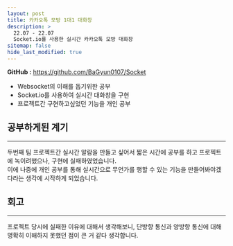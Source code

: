 ```yaml
---
layout: post
title: 카카오톡 모방 1대1 대화창
description: >
  22.07 - 22.07  
  Socket.io를 사용한 실시간 카카오톡 모방 대화창
sitemap: false
hide_last_modified: true
---
```


**GitHub :** <https://github.com/BaGyun0107/Socket>

- Websocket의 이해를 돕기위한 공부
- Socket.io를 사용하여 실시간 대화창을 구현
- 프로젝트간 구현하고싶었던 기능을 개인 공부

## 공부하게된 계기

---

두번째 팀 프로젝트간 실시간 알람을 만들고 싶어서 짧은 시간에 공부를 하고 프로젝트에 녹이려했으나, 구현에 실패하였었습니다.  
이에 나중에 개인 공부를 통해 실시간으로 무언가를 행할 수 있는 기능을 만들어봐야겠다라는 생각에 시작하게 되었습니다.

## 회고

---

프로젝트 당시에 실패한 이유에 대해서 생각해보니, 단방향 통신과 양방향 통신에 대해 명확히 이해하지 못했던 점이 큰 거 같다 생각합니다.
